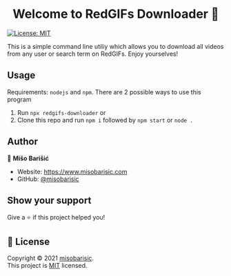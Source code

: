 <h1 align="center">Welcome to RedGIFs Downloader 👋</h1>
<p>
  <a href="https://github.com/misobarisic/redgifs-downloader/blob/master/LICENSE" target="_blank">
    <img alt="License: MIT" src="https://img.shields.io/badge/License-MIT-yellow.svg" />
  </a>
</p>
This is a simple command line utiliy which allows you to download all videos from any user or search term on RedGIFs. Enjoy yourselves!

## Usage
Requirements: `nodejs` and `npm`. There are 2 possible ways to use this program
1. Run `npx redgifs-downloader` or
2. Clone this repo and run `npm i` followed by `npm start` or `node .`


## Author

👤 **Mišo Barišić**

* Website: https://www.misobarisic.com
* GitHub: [@misobarisic](https://github.com/misobarisic)

## Show your support

Give a ⭐️ if this project helped you!

## 📝 License

Copyright © 2021 [misobarisic](https://github.com/misobarisic).<br />
This project is [MIT](https://github.com/misobarisic/redgifs-downloader/blob/master/LICENSE) licensed.
